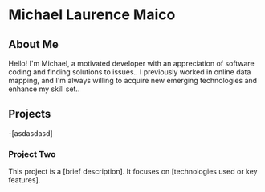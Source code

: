 <h1>Michael Laurence Maico</h1>

<section id="about-me">
    <h2>About Me</h2>
    <p>Hello! I'm Michael, a motivated developer with an appreciation of software coding and finding solutions to issues.. I previously worked in online data mapping, and I'm always willing to acquire new emerging technologies and enhance my skill set..</p>
</section>

<section id="projects">
    <h2>Projects</h2>
    <div class="project">
        -[asdasdasd]
    </div>
    <div class="project">
        <h3>Project Two</h3>
        <p>This project is a [brief description]. It focuses on [technologies used or key features].</p>
    </div>
</section>
